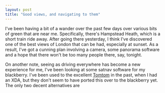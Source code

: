 ```yaml
---
layout: post
title: "Good views, and navigating to them"
---
```

I've been having a bit of a wander over the past few days over various bits of
green that are near me. Specifically, there's Hampstead Heath, which is a
short train ride away. After going there yesterday, I think I've discovered
one of the best views of London that can be had, especially at sunset. As a
result, I've got a cunning plan involving a camera, some panorama software and
a hope that there won't be too many people there, say, tonight.

On another note, seeing as driving everywhere has become a new experience for
me, I've been looking at some satnav software for my blackberry. I've been
used to the excellent [Tomtom][1] in the past, when I had an XDA, but they
don't seem to have ported this over to the blackberry yet. The only two decent
alternatives are

   [1]: http://www.tomtom.com/
